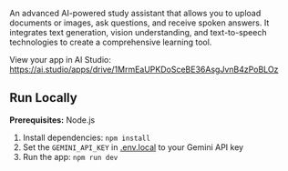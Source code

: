 
<p> An advanced AI-powered study assistant that allows you to upload documents or images, ask questions, and receive spoken answers. It integrates text generation, vision understanding, and text-to-speech technologies to create a comprehensive learning tool.</p>



View your app in AI Studio: https://ai.studio/apps/drive/1MrmEaUPKDoSceBE36AsgJvnB4zPoBLOz

## Run Locally

**Prerequisites:**  Node.js


1. Install dependencies:
   `npm install`
2. Set the `GEMINI_API_KEY` in [.env.local](.env.local) to your Gemini API key
3. Run the app:
   `npm run dev`
